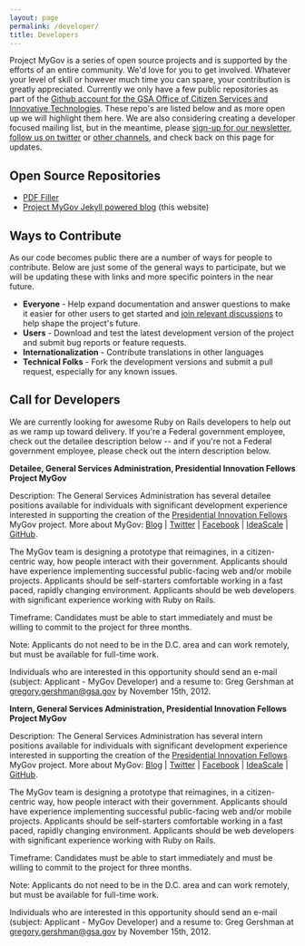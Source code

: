 ```yaml
---
layout: page
permalink: /developer/
title: Developers
---
```


Project MyGov is a series of open source projects and is supported by the efforts of an entire community. We'd love for you to get involved. Whatever your level of skill or however much time you can spare, your contribution is greatly appreciated. Currently we only have a few public repositories as part of the [Github account for the GSA Office of Citizen Services and Innovative Technologies](https://github.com/GSA-OCSIT). These repo's are listed below and as more open up we will highlight them here. We are also considering creating a developer focused mailing list, but in the meantime, please [sign-up for our newsletter](http://www.whitehouse.gov/innovationfellows/mygov), [follow us on twitter](http://bit.ly/mygovtwitter) or [other channels](http://presidential-innovation-fellows.github.com/mygov/contact/), and check back on this page for updates. 

## Open Source Repositories
* [PDF Filler](https://github.com/GSA-OCSIT/pdf-filler)
* [Project MyGov Jekyll powered blog](https://github.com/presidential-innovation-fellows/mygov) (this website)


## Ways to Contribute
As our code becomes public there are a number of ways for people to contribute. Below are just some of the general ways to participate, but we will be updating these with links and more specific pointers in the near future. 

* **Everyone** - Help expand documentation and answer questions to make it easier for other users to get started and [join relevant discussions](http://presidential-innovation-fellows.github.com/mygov/contact) to help shape the project's future.
* **Users** - Download and test the latest development version of the project and submit bug reports or feature requests.
* **Internationalization** - Contribute translations in other languages
* **Technical Folks** - Fork the development versions and submit a pull request, especially for any known issues.

## Call for Developers
<a name="call"></name>
We are currently looking for awesome Ruby on Rails developers to help out as we ramp up toward delivery. If you're a Federal government employee, check out the detailee description below -- and if you're not a Federal government employee, please check out the intern description below.

**Detailee, General Services Administration, Presidential Innovation Fellows Project MyGov**

Description: The General Services Administration has several detailee positions available for individuals with significant development experience interested in supporting the creation of the [Presidential Innovation Fellows](http://www.whitehouse.gov/innovationfellows) MyGov project. More about MyGov: [Blog](http://bit.ly/mygovblog) | [Twitter](http://bit.ly/mygovtwitter) | [Facebook](http://bit.ly/MyGovFacebook) | [IdeaScale](http://bit.ly/MyGovIdeaScale) | [GitHub](http://bit.ly/MyGovGitHub).

The MyGov team is designing a prototype that reimagines, in a citizen-centric way, how people interact with their government. Applicants should have experience implementing successful public-facing web and/or mobile projects. Applicants should be self-starters comfortable working in a fast paced, rapidly changing environment.  Applicants should be web developers with significant experience working with Ruby on Rails.

Timeframe: Candidates must be able to start immediately and must be willing to commit to the project for three months.

Note: Applicants do not need to be in the D.C. area and can work remotely, but must be available for full-time work.

Individuals who are interested in this opportunity should send an e-mail (subject: Applicant - MyGov Developer) and a resume to: Greg Gershman at gregory.gershman@gsa.gov by November 15th, 2012.

**Intern, General Services Administration, Presidential Innovation Fellows Project MyGov**

Description: The General Services Administration has several intern positions available for individuals with significant development experience interested in supporting the creation of the [Presidential Innovation Fellows](http://www.whitehouse.gov/innovationfellows) MyGov project. More about MyGov: [Blog](http://bit.ly/mygovblog) | [Twitter](http://bit.ly/mygovtwitter) | [Facebook](http://bit.ly/MyGovFacebook) | [IdeaScale](http://bit.ly/MyGovIdeaScale) | [GitHub](http://bit.ly/MyGovGitHub).

The MyGov team is designing a prototype that reimagines, in a citizen-centric way, how people interact with their government. Applicants should have experience implementing successful public-facing web and/or mobile projects. Applicants should be self-starters comfortable working in a fast paced, rapidly changing environment.  Applicants should be web developers with significant experience working with Ruby on Rails.

Timeframe: Candidates must be able to start immediately and must be willing to commit to the project for three months.

Note: Applicants do not need to be in the D.C. area and can work remotely, but must be available for full-time work.

Individuals who are interested in this opportunity should send an e-mail (subject: Applicant - MyGov Developer) and a resume to: Greg Gershman at gregory.gershman@gsa.gov by November 15th, 2012.